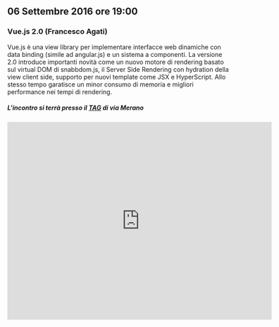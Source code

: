 ## 06 Settembre 2016 ore 19:00
### Vue.js 2.0 (Francesco Agati)

Vue.js è una view library per implementare interfacce web dinamiche con data binding (simile ad angular.js) e un sistema a componenti.
La versione 2.0 introduce importanti novità come un nuovo motore di rendering basato sul virtual DOM di snabbdom.js, il Server Side Rendering con hydration della view client side, supporto per nuovi template come JSX e HyperScript. Allo stesso tempo garatisce un minor consumo di memoria e migliori performance nei tempi di rendering.

##### L'incontro si terrà presso il [TAG](http://milano-merano.talentgarden.org) di via Merano
<div class="frame">
  <iframe src="https://www.google.com/maps/embed?pb=!1m18!1m12!1m3!1d2796.632823664467!2d9.21910805139425!3d45.49733823914957!2m3!1f0!2f0!3f0!3m2!1i1024!2i768!4f13.1!3m3!1m2!1s0x4786c71ed10a476b%3A0xd2ec0047ea24ab80!2sTalent+Garden+Milano+-+Merano!5e0!3m2!1sit!2sit!4v1452794238477" width="600" height="450" frameborder="0" style="border:0" allowfullscreen></iframe>
</div>
